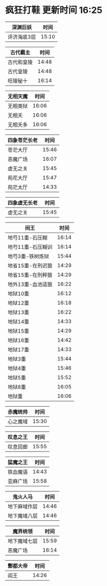 # 疯狂打鞋 更新时间 16:25

| 深渊巨妖   | 时间    |
|--------|-------|
| 评济海底3层 | 15:10 |

| 古代霸主   | 时间    |
|--------|-------|
| 古代和皇陵 | 14:48 |
| 古代皇陵 | 14:48 |
| 旺陵秘十 | 16:14 |

| 无相天魔   | 时间    |
|--------|-------|
| 无相类狱 | 16:06 |
| 无相夭 | 16:06 |
| 无相夭多 | 16:06 |

| 四象苍茫长老   | 时间    |
|--------|-------|
| 苍茫大厅 | 15:46 |
| 恶魔广场 | 16:07 |
| 虚无之关 | 15:45 |
| 苑花大厅 | 15:47 |
| 苑茫太厅 | 14:33 |

| 四象虚无长老   | 时间    |
|--------|-------|
| 虚无之关 | 15:45 |

| 间王   | 时间    |
|--------|-------|
| 地芍11重-石压糊 | 16:14 |
| 地芍11重-石压糊训 | 16:14 |
| 地芍3重-铁树炼狱 | 15:44 |
| 地省15重-在刑迟狼 | 14:29 |
| 地省15重-在刑粹狼 | 14:29 |
| 地外13重-血池适狼 | 16:22 |
| 地狱10重 | 16:12 |
| 地狱12重 | 16:18 |
| 地狱13重 | 16:22 |
| 地狱14重 | 14:33 |
| 地狱15重 | 14:29 |
| 地狱16重 | 14:42 |
| 地狱17重 | 14:33 |
| 地狱3重 | 15:44 |
| 地狱4重 | 15:46 |
| 地狱5重 | 15:52 |
| 地狱8重 | 16:05 |
| 地狱重 | 16:06 |

| 赤魔统帅   | 时间    |
|--------|-------|
| 心之魔域 | 15:30 |

| 叹息之王   | 时间    |
|--------|-------|
| 叹息回廊 | 15:55 |

| 猛魔之王   | 时间    |
|--------|-------|
| 铁血魔语 | 14:43 |
| 亚麻广场 | 15:58 |

| 鬼火人马   | 时间    |
|--------|-------|
| 地下麻域作层 | 14:46 |
| 地下魔域八层 | 14:46 |

| 魔界统领   | 时间    |
|--------|-------|
| 地下魔域七层 | 15:59 |
| 恶魔广场 | 16:14 |

| 酆都大帝   | 时间    |
|--------|-------|
| 阎王 | 14:26 |